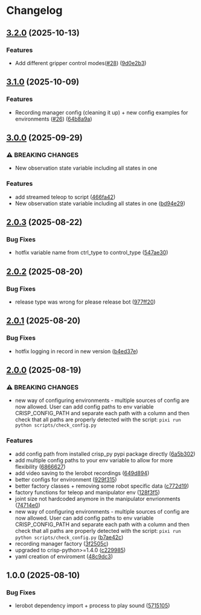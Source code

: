 # Changelog

## [3.2.0](https://github.com/utiasDSL/crisp_gym/compare/v3.1.0...v3.2.0) (2025-10-13)


### Features

* Add different gripper control modes([#28](https://github.com/utiasDSL/crisp_gym/issues/28)) ([9d0e2b3](https://github.com/utiasDSL/crisp_gym/commit/9d0e2b312bdb839d5b95c429b11957e3c0d3b3f6))

## [3.1.0](https://github.com/utiasDSL/crisp_gym/compare/v3.0.0...v3.1.0) (2025-10-09)


### Features

* Recording manager config (cleaning it up) + new config examples for environments ([#26](https://github.com/utiasDSL/crisp_gym/issues/26)) ([64b8a9a](https://github.com/utiasDSL/crisp_gym/commit/64b8a9a2d42c0437b597754f2544147d66ed936f))

## [3.0.0](https://github.com/utiasDSL/crisp_gym/compare/v2.0.3...v3.0.0) (2025-09-29)


### ⚠ BREAKING CHANGES

* New observation state variable including all states in one

### Features

* add streamed teleop to script ([466fa42](https://github.com/utiasDSL/crisp_gym/commit/466fa42a5224d2a51ff6220f3c2baca01b9b1c5f))
* New observation state variable including all states in one ([bd94e29](https://github.com/utiasDSL/crisp_gym/commit/bd94e297d332652ea3d75894cbce2e4cfa0b9663))

## [2.0.3](https://github.com/utiasDSL/crisp_gym/compare/v2.0.2...v2.0.3) (2025-08-22)


### Bug Fixes

* hotfix variable name from ctrl_type to control_type ([547ae30](https://github.com/utiasDSL/crisp_gym/commit/547ae306a962da4635bfe4cfbcbde748c1b963b2))

## [2.0.2](https://github.com/utiasDSL/crisp_gym/compare/v2.0.1...v2.0.2) (2025-08-20)


### Bug Fixes

* release type was wrong for please release bot ([977ff20](https://github.com/utiasDSL/crisp_gym/commit/977ff20ef617252727a6c0895e43b9d029b525b2))

## [2.0.1](https://github.com/utiasDSL/crisp_gym/compare/v2.0.0...v2.0.1) (2025-08-20)


### Bug Fixes

* hotfix logging in record in new version ([b4ed37e](https://github.com/utiasDSL/crisp_gym/commit/b4ed37ed5bcee749e42c17dd6723f64d681ea5b7))

## [2.0.0](https://github.com/utiasDSL/crisp_gym/compare/v1.0.0...v2.0.0) (2025-08-19)


### ⚠ BREAKING CHANGES

* new way of configuring environments - multiple sources of config are now allowed. User can add config paths to env variable CRISP_CONFIG_PATH and separate each path with a column and then check that all paths are properly detected with the script: `pixi run python scripts/check_config.py`

### Features

* add config path from installed crisp_py pypi package directly ([6a5b302](https://github.com/utiasDSL/crisp_gym/commit/6a5b302e1701b4ffa46e4d062ad8004aca13e954))
* add multiple config paths to your env variable to allow for more flexibility ([6866627](https://github.com/utiasDSL/crisp_gym/commit/6866627deb963d37948fa09bd90977f028e54a27))
* add video saving to the lerobot recordings ([649d894](https://github.com/utiasDSL/crisp_gym/commit/649d89478adcce15873e00ac434e374980d52659))
* better configs for environment ([929f315](https://github.com/utiasDSL/crisp_gym/commit/929f3158b0a0a12194ab8a1b24ad2ddf0f368bbb))
* better factory classes + removing some robot specific data ([c772d19](https://github.com/utiasDSL/crisp_gym/commit/c772d194e02353423b7ca95496b8da88e33babfd))
* factory functions for teleop and manipulator env ([128f3f5](https://github.com/utiasDSL/crisp_gym/commit/128f3f59befb51220d8b9daf79835a291e3a2847))
* joint size not hardcoded anymore in the manipulator envrionments ([74714e0](https://github.com/utiasDSL/crisp_gym/commit/74714e0cedefc66735eec1c40ddb5277756eb81f))
* new way of configuring environments - multiple sources of config are now allowed. User can add config paths to env variable CRISP_CONFIG_PATH and separate each path with a column and then check that all paths are properly detected with the script: `pixi run python scripts/check_config.py` ([b7ae42c](https://github.com/utiasDSL/crisp_gym/commit/b7ae42c9a4e97e17670bcf6eb08819c8a360125b))
* recording manager factory ([3f2505c](https://github.com/utiasDSL/crisp_gym/commit/3f2505c9d594d9bb37fb20e4ec01c4dafc441e1a))
* upgraded to crisp-python&gt;=1.4.0 ([c229985](https://github.com/utiasDSL/crisp_gym/commit/c22998582b18070bbeccb2a2d3ed2c287399a483))
* yaml creation of enviroment ([48c9dc3](https://github.com/utiasDSL/crisp_gym/commit/48c9dc38895c00cff5f214cc1758a3c568b7bda9))

## 1.0.0 (2025-08-10)


### Bug Fixes

* lerobot dependency import + process to play sound ([5715105](https://github.com/utiasDSL/crisp_gym/commit/5715105166aa00d81a08948e5dd23c688d6a5d34))

